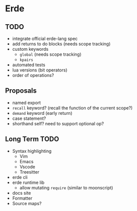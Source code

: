 # Erde

## TODO

- integrate official erde-lang spec
- add returns to do blocks (needs scope tracking)
- custom keywords
  - `global` (needs scope tracking)
  - `kpairs`
- automated tests
- lua versions (bit operators)
- order of operations?

## Proposals

- named export
- `recall` keyword? (recall the function of the current scope?)
- `demand` keyword (early return)
- case statement?
- shorthand self? need to support optional op?

## Long Term TODO

- Syntax highlighting
  - Vim
  - Emacs
  - Vscode
  - Treesitter
- erde cli
- erde runtime lib
  - allow mutating `require` (similar to moonscript)
- docs site
- Formatter
- Source maps?
